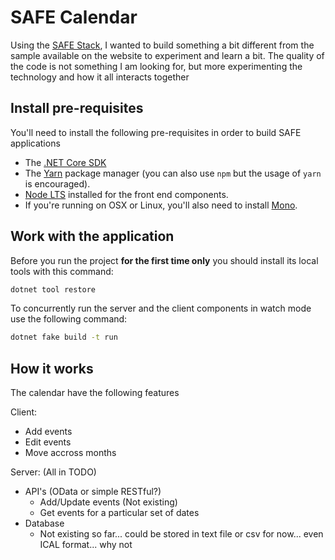 # SAFE Calendar

Using the [SAFE Stack](https://safe-stack.github.io/), I wanted to build something a bit different from the sample available on the website to experiment and learn a bit. The quality of the code is not something I am looking for, but more experimenting the technology and how it all interacts together

## Install pre-requisites

You'll need to install the following pre-requisites in order to build SAFE applications

* The [.NET Core SDK](https://www.microsoft.com/net/download)
* The [Yarn](https://yarnpkg.com/lang/en/docs/install/) package manager (you can also use `npm` but the usage of `yarn` is encouraged).
* [Node LTS](https://nodejs.org/en/download/) installed for the front end components.
* If you're running on OSX or Linux, you'll also need to install [Mono](https://www.mono-project.com/docs/getting-started/install/).

## Work with the application

Before you run the project **for the first time only** you should install its local tools with this command:

```bash
dotnet tool restore
```


To concurrently run the server and the client components in watch mode use the following command:

```bash
dotnet fake build -t run
```

## How it works

The calendar have the following features

Client:
  * Add events
  * Edit events
  * Move accross months

Server: (All in TODO)
  * API's (OData or simple RESTful?)
    * Add/Update events (Not existing)
    * Get events for a particular set of dates
  * Database
    * Not existing so far... could be stored in text file or csv for now... even ICAL format... why not
